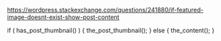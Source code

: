 https://wordpress.stackexchange.com/questions/241880/if-featured-image-doesnt-exist-show-post-content

if ( has_post_thumbnail() ) {
  the_post_thumbnail();
} else {
  the_content();
}